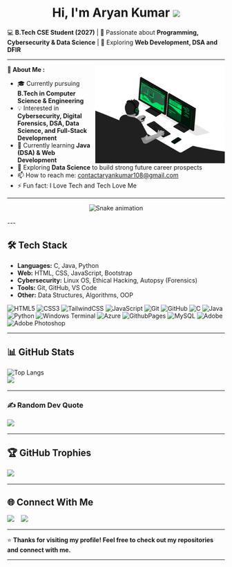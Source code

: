 <h1 align="center"> Hi, I'm Aryan Kumar  <img src="https://media.giphy.com/media/hvRJCLFzcasrR4ia7z/giphy.gif" width="52px"></h1>

💻 **B.Tech CSE Student (2027)** | 🌱 Passionate about **Programming, Cybersecurity & Data Science** | 🚀 Exploring **Web Development, DSA and DFIR**

--- 
<img align="right" alt="Aryan's Image" width="300" src="https://github.com/AryanKumar-108/AryanKumar-108/blob/main/developer.gif" />

 **🚀 About Me :**
- 🎓 Currently pursuing **B.Tech in Computer Science & Engineering** 
- 💡 Interested in **Cybersecurity, Digital Forensics, DSA, Data Science, and Full-Stack Development**  
- 🔭 Currently learning **Java (DSA) & Web Development**  
- 🌱 Exploring **Data Science** to build strong future career prospects
- 📫 How to reach me: contactaryankumar108@gmail.com
- ⚡ Fun fact: I Love Tech and Tech Love Me
---
<div align="center">
  <img src="https://profile-readme-generator.com/assets/snake.svg" alt="Snake animation" />
</div>

<br>
---

## 🛠️ Tech Stack
- **Languages:** C, Java, Python 
- **Web:** HTML, CSS, JavaScript, Bootstrap  
- **Cybersecurity:** Linux OS, Ethical Hacking, Autopsy (Forensics)  
- **Tools:** Git, GitHub, VS Code  
- **Other:** Data Structures, Algorithms, OOP

![HTML5](https://img.shields.io/badge/html5-%23E34F26.svg?style=for-the-badge&logo=html5&logoColor=white) ![CSS3](https://img.shields.io/badge/css3-%231572B6.svg?style=for-the-badge&logo=css3&logoColor=white) ![TailwindCSS](https://img.shields.io/badge/tailwindcss-%2338B2AC.svg?style=for-the-badge&logo=tailwind-css&logoColor=white) ![JavaScript](https://img.shields.io/badge/javascript-%23323330.svg?style=for-the-badge&logo=javascript&logoColor=%23F7DF1E) ![Git](https://img.shields.io/badge/git-%23F05033.svg?style=for-the-badge&logo=git&logoColor=white) ![GitHub](https://img.shields.io/badge/github-%23121011.svg?style=for-the-badge&logo=github&logoColor=white) ![C](https://img.shields.io/badge/c-%2300599C.svg?style=for-the-badge&logo=c&logoColor=white) ![Java](https://img.shields.io/badge/java-%23ED8B00.svg?style=for-the-badge&logo=openjdk&logoColor=white) ![Python](https://img.shields.io/badge/python-3670A0?style=for-the-badge&logo=python&logoColor=ffdd54) ![Windows Terminal](https://img.shields.io/badge/Windows%20Terminal-%234D4D4D.svg?style=for-the-badge&logo=windows-terminal&logoColor=white) ![Azure](https://img.shields.io/badge/azure-%230072C6.svg?style=for-the-badge&logo=microsoftazure&logoColor=white) ![GithubPages](https://img.shields.io/badge/github%20pages-121013?style=for-the-badge&logo=github&logoColor=white) ![MySQL](https://img.shields.io/badge/mysql-%2300000f.svg?style=for-the-badge&logo=mysql&logoColor=white) ![Adobe](https://img.shields.io/badge/adobe-%23FF0000.svg?style=for-the-badge&logo=adobe&logoColor=white) ![Adobe Photoshop](https://img.shields.io/badge/adobe%20photoshop-%2331A8FF.svg?style=for-the-badge&logo=adobe%20photoshop&logoColor=white) 


---

## 📊 GitHub Stats
![Top Langs](https://github-readme-stats.vercel.app/api/top-langs/?username=AryanKumar-108&layout=compact&theme=tokyonight)  
![](https://github-readme-streak-stats.herokuapp.com/?user=AryanKumar-108&theme=dark&hide_border=false)

---

### ✍️ Random Dev Quote
![](https://quotes-github-readme.vercel.app/api?type=horizontal&theme=radical)

---

## 🏆 GitHub Trophies
![](https://github-profile-trophy.vercel.app/?username=AryanKumar-108&theme=radical&no-frame=false&no-bg=false&margin-w=4)


---

## 🌐 Connect With Me
[<img src="https://img.icons8.com/color/48/000000/linkedin.png" width="40"/>](https://www.linkedin.com/in/contactaryankumar108/) &nbsp;&nbsp;&nbsp;[<img src="https://img.icons8.com/color/48/000000/gmail-new.png" width="40"/>](https://mail.google.com/mail/u/1/#inbox?compose=GTvVlcRwQLwNMhVtbLncVSLGdTQpfnGMLjhzZBdrmxNCmgRCTgSfMPpCkQkklPfSrHpwTwVrTsfMV) &nbsp;&nbsp;&nbsp; 

---

⭐️ **Thanks for visiting my profile! Feel free to check out my repositories and connect with me.**

---


